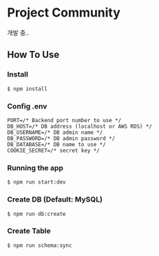 # Project Community

개발 중..

## How To Use

### Install

```
$ npm install
```

### Config .env

```
PORT=/* Backend port number to use */
DB_HOST=/* DB address (localhost or AWS RDS) */
DB_USERNAME=/* DB admin name */
DB_PASSWORD=/* DB admin password */
DB_DATABASE=/* DB name to use */
COOKIE_SECRET=/* secret key */
```

### Running the app

```
$ npm run start:dev
```

### Create DB (Default: MySQL)

```
$ npm run db:create
```

### Create Table

```
$ npm run schema:sync
```
